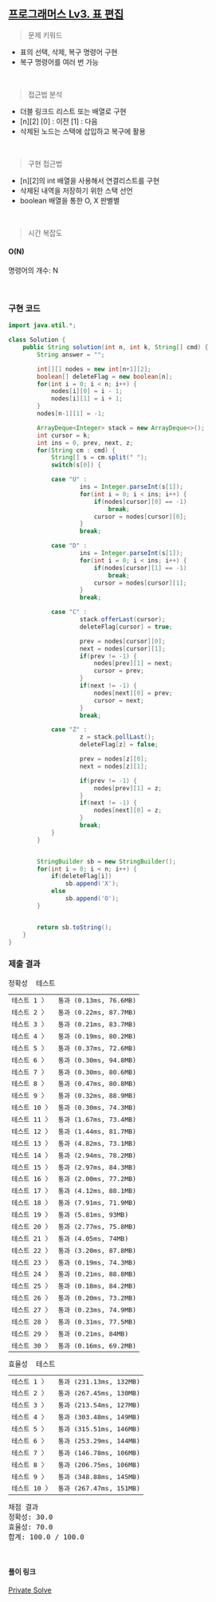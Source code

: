 ## [프로그래머스 Lv3. 표 편집](https://school.programmers.co.kr/learn/courses/30/lessons/81303)

> 문제 키워드

-   표의 선택, 삭제, 복구 명령어 구현
-   복구 명령어를 여러 번 가능

<br/>

> 접근법 분석

-   더블 링크드 리스트 또는 배열로 구현
-   [n][2] [0] : 이전 [1] : 다음
-   삭제된 노드는 스택에 삽입하고 복구에 활용

<br/>

> 구현 접근법

-   [n][2]의 int 배열을 사용해서 연결리스트를 구현
-   삭제된 내역을 저장하기 위한 스택 선언
-   boolean 배열을 통한 O, X 판별별

<br/>

> 시간 복잡도

#### O(N)

명령어의 개수: N

<br/>

### 구현 코드

```java
import java.util.*;

class Solution {
    public String solution(int n, int k, String[] cmd) {
        String answer = "";

        int[][] nodes = new int[n+1][2];
        boolean[] deleteFlag = new boolean[n];
        for(int i = 0; i < n; i++) {
            nodes[i][0] = i - 1;
            nodes[i][1] = i + 1;
        }
        nodes[n-1][1] = -1;

        ArrayDeque<Integer> stack = new ArrayDeque<>();
        int cursor = k;
        int ins = 0, prev, next, z;
        for(String cm : cmd) {
            String[] s = cm.split(" ");
            switch(s[0]) {

            case "U" :
                    ins = Integer.parseInt(s[1]);
                    for(int i = 0; i < ins; i++) {
                        if(nodes[cursor][0] == -1)
                            break;
                        cursor = nodes[cursor][0];
                    }
                    break;

            case "D" :
                    ins = Integer.parseInt(s[1]);
                    for(int i = 0; i < ins; i++) {
                        if(nodes[cursor][1] == -1)
                            break;
                        cursor = nodes[cursor][1];
                    }
                    break;

            case "C" :
                    stack.offerLast(cursor);
                    deleteFlag[cursor] = true;

                    prev = nodes[cursor][0];
                    next = nodes[cursor][1];
                    if(prev != -1) {
                        nodes[prev][1] = next;
                        cursor = prev;
                    }
                    if(next != -1) {
                        nodes[next][0] = prev;
                        cursor = next;
                    }
                    break;

            case "Z" :
                    z = stack.pollLast();
                    deleteFlag[z] = false;

                    prev = nodes[z][0];
                    next = nodes[z][1];

                    if(prev != -1) {
                        nodes[prev][1] = z;
                    }
                    if(next != -1) {
                        nodes[next][0] = z;
                    }
                    break;
            }
        }


        StringBuilder sb = new StringBuilder();
        for(int i = 0; i < n; i++) {
            if(deleteFlag[i])
                sb.append('X');
            else
                sb.append('O');
        }


        return sb.toString();
    }
}

```

### 제출 결과

<pre class="console-content"><div class="console-message">정확성  테스트</div><table class="console-test-group" data-category="correctness"><tbody><tr data-testcase-id="92247"><td valign="top" class="td-label">테스트 1 <span>〉</span></td><td class="result passed">통과 (0.13ms, 76.6MB)</td></tr><tr data-testcase-id="92248"><td valign="top" class="td-label">테스트 2 <span>〉</span></td><td class="result passed">통과 (0.22ms, 87.7MB)</td></tr><tr data-testcase-id="92249"><td valign="top" class="td-label">테스트 3 <span>〉</span></td><td class="result passed">통과 (0.21ms, 83.7MB)</td></tr><tr data-testcase-id="92250"><td valign="top" class="td-label">테스트 4 <span>〉</span></td><td class="result passed">통과 (0.19ms, 80.2MB)</td></tr><tr data-testcase-id="92251"><td valign="top" class="td-label">테스트 5 <span>〉</span></td><td class="result passed">통과 (0.37ms, 72.6MB)</td></tr><tr data-testcase-id="92252"><td valign="top" class="td-label">테스트 6 <span>〉</span></td><td class="result passed">통과 (0.30ms, 94.8MB)</td></tr><tr data-testcase-id="92253"><td valign="top" class="td-label">테스트 7 <span>〉</span></td><td class="result passed">통과 (0.30ms, 80.6MB)</td></tr><tr data-testcase-id="92254"><td valign="top" class="td-label">테스트 8 <span>〉</span></td><td class="result passed">통과 (0.47ms, 80.8MB)</td></tr><tr data-testcase-id="92255"><td valign="top" class="td-label">테스트 9 <span>〉</span></td><td class="result passed">통과 (0.32ms, 88.9MB)</td></tr><tr data-testcase-id="92256"><td valign="top" class="td-label">테스트 10 <span>〉</span></td><td class="result passed">통과 (0.30ms, 74.3MB)</td></tr><tr data-testcase-id="92257"><td valign="top" class="td-label">테스트 11 <span>〉</span></td><td class="result passed">통과 (1.67ms, 73.4MB)</td></tr><tr data-testcase-id="92258"><td valign="top" class="td-label">테스트 12 <span>〉</span></td><td class="result passed">통과 (1.44ms, 81.7MB)</td></tr><tr data-testcase-id="92259"><td valign="top" class="td-label">테스트 13 <span>〉</span></td><td class="result passed">통과 (4.82ms, 73.1MB)</td></tr><tr data-testcase-id="92260"><td valign="top" class="td-label">테스트 14 <span>〉</span></td><td class="result passed">통과 (2.94ms, 78.2MB)</td></tr><tr data-testcase-id="92261"><td valign="top" class="td-label">테스트 15 <span>〉</span></td><td class="result passed">통과 (2.97ms, 84.3MB)</td></tr><tr data-testcase-id="92262"><td valign="top" class="td-label">테스트 16 <span>〉</span></td><td class="result passed">통과 (2.00ms, 77.2MB)</td></tr><tr data-testcase-id="92263"><td valign="top" class="td-label">테스트 17 <span>〉</span></td><td class="result passed">통과 (4.12ms, 88.1MB)</td></tr><tr data-testcase-id="92264"><td valign="top" class="td-label">테스트 18 <span>〉</span></td><td class="result passed">통과 (7.91ms, 71.9MB)</td></tr><tr data-testcase-id="92265"><td valign="top" class="td-label">테스트 19 <span>〉</span></td><td class="result passed">통과 (5.81ms, 93MB)</td></tr><tr data-testcase-id="92266"><td valign="top" class="td-label">테스트 20 <span>〉</span></td><td class="result passed">통과 (2.77ms, 75.8MB)</td></tr><tr data-testcase-id="92267"><td valign="top" class="td-label">테스트 21 <span>〉</span></td><td class="result passed">통과 (4.05ms, 74MB)</td></tr><tr data-testcase-id="92268"><td valign="top" class="td-label">테스트 22 <span>〉</span></td><td class="result passed">통과 (3.20ms, 87.8MB)</td></tr><tr data-testcase-id="92269"><td valign="top" class="td-label">테스트 23 <span>〉</span></td><td class="result passed">통과 (0.19ms, 74.3MB)</td></tr><tr data-testcase-id="92270"><td valign="top" class="td-label">테스트 24 <span>〉</span></td><td class="result passed">통과 (0.21ms, 88.8MB)</td></tr><tr data-testcase-id="93930"><td valign="top" class="td-label">테스트 25 <span>〉</span></td><td class="result passed">통과 (0.18ms, 84.2MB)</td></tr><tr data-testcase-id="93931"><td valign="top" class="td-label">테스트 26 <span>〉</span></td><td class="result passed">통과 (0.20ms, 73.2MB)</td></tr><tr data-testcase-id="93932"><td valign="top" class="td-label">테스트 27 <span>〉</span></td><td class="result passed">통과 (0.23ms, 74.9MB)</td></tr><tr data-testcase-id="93933"><td valign="top" class="td-label">테스트 28 <span>〉</span></td><td class="result passed">통과 (0.31ms, 77.5MB)</td></tr><tr data-testcase-id="93934"><td valign="top" class="td-label">테스트 29 <span>〉</span></td><td class="result passed">통과 (0.21ms, 84MB)</td></tr><tr data-testcase-id="93935"><td valign="top" class="td-label">테스트 30 <span>〉</span></td><td class="result passed">통과 (0.16ms, 69.2MB)</td></tr></tbody></table><div class="console-message">효율성  테스트</div><table class="console-test-group" data-category="effectiveness"><tbody><tr data-testcase-id="92700"><td valign="top" class="td-label">테스트 1 <span>〉</span></td><td class="result passed">통과 (231.13ms, 132MB)</td></tr><tr data-testcase-id="92701"><td valign="top" class="td-label">테스트 2 <span>〉</span></td><td class="result passed">통과 (267.45ms, 130MB)</td></tr><tr data-testcase-id="92702"><td valign="top" class="td-label">테스트 3 <span>〉</span></td><td class="result passed">통과 (213.54ms, 127MB)</td></tr><tr data-testcase-id="92703"><td valign="top" class="td-label">테스트 4 <span>〉</span></td><td class="result passed">통과 (303.48ms, 149MB)</td></tr><tr data-testcase-id="92704"><td valign="top" class="td-label">테스트 5 <span>〉</span></td><td class="result passed">통과 (315.51ms, 146MB)</td></tr><tr data-testcase-id="92705"><td valign="top" class="td-label">테스트 6 <span>〉</span></td><td class="result passed">통과 (253.29ms, 144MB)</td></tr><tr data-testcase-id="93927"><td valign="top" class="td-label">테스트 7 <span>〉</span></td><td class="result passed">통과 (146.78ms, 106MB)</td></tr><tr data-testcase-id="93928"><td valign="top" class="td-label">테스트 8 <span>〉</span></td><td class="result passed">통과 (206.75ms, 106MB)</td></tr><tr data-testcase-id="93929"><td valign="top" class="td-label">테스트 9 <span>〉</span></td><td class="result passed">통과 (348.88ms, 145MB)</td></tr><tr data-testcase-id="93936"><td valign="top" class="td-label">테스트 10 <span>〉</span></td><td class="result passed">통과 (267.47ms, 151MB)</td></tr></tbody></table><div class="console-heading">채점 결과</div><div class="console-message">정확성: 30.0</div><div class="console-message">효율성: 70.0</div><div class="console-message">합계: 100.0 / 100.0</div></pre>

<br>

#### 풀이 링크

[Private Solve](https://github.com/The-Four-Error-Pickers/Algorithm-Study/tree/main/Private%20Solve/81303.%20%ED%91%9C%20%ED%8E%B8%EC%A7%91/ChaNyeok1225)
